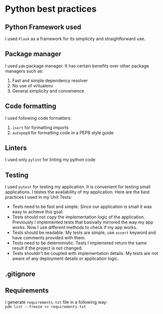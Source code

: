 # Python best practices
## Python Framework used
I used `Flask` as a framework for its simplicity and straightforward use.
## Package manager
I used `pdm` package manager. It has certain benefits over other package managers such as:
1. Fast and simple dependency resolver
2. No use of virtualenv
3. General simplicity and convenience
## Code formatting
I used following code formatters:
1. `isort` for formatting imports
2. `autopep8` for formatting code in a PEP8 style guide
## Linters
I used only `pylint` for linting my python code
## Testing
I used `pytest` for testing my application. It is convenient for testing small applications. I testes the availability of my application. Here are the best practices I used in my Unit Tests:<br/>
- Tests need to be fast and simple. Since our application is small it was easy to achieve this goal.
- Tests should not copy the implementation logic of the application. Previously I implemented tests that basivally mirrored the way my app works. Now I use different methods to check if my app works.
- Tests should be readable. My tests are simple, use `assert` keyword and have comments provided with them.
- Tests need to be deterministic. Tests I implemeted return the same result if the project is not changed.
- Tests shouldn't be coupled with implementation details. My tests are not aware of any deployment details or application logic.
## .gitignore
## Requirements
I generate `requirements.txt` file in a following way:<br/>
`pdm list --freeze >> requirements.txt`
